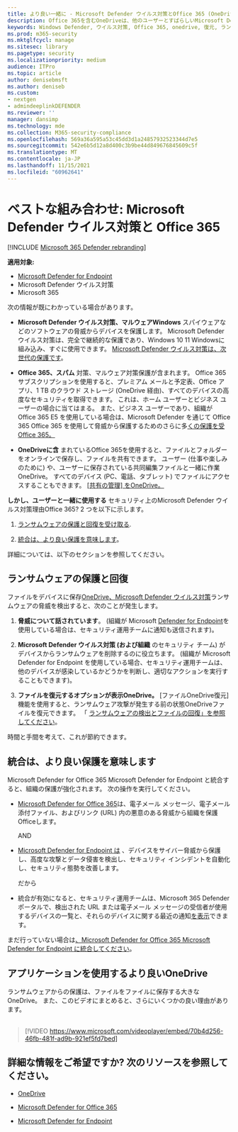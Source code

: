 ```yaml
---
title: より良い一緒に - Microsoft Defender ウイルス対策とOffice 365 (OneDriveを含む) - ランサムウェアやサイバー脅威からのより良い保護
description: Office 365を含むOneDriveは、他のユーザーとすばらしいMicrosoft Defender ウイルス対策。 詳細については、この記事を参照してください。
keywords: Windows Defender, ウイルス対策, Office 365, onedrive, 復元, ランサムウェア
ms.prod: m365-security
ms.mktglfcycl: manage
ms.sitesec: library
ms.pagetype: security
ms.localizationpriority: medium
audience: ITPro
ms.topic: article
author: denisebmsft
ms.author: deniseb
ms.custom:
- nextgen
- admindeeplinkDEFENDER
ms.reviewer: ''
manager: dansimp
ms.technology: mde
ms.collection: M365-security-compliance
ms.openlocfilehash: 569a36a595a53c45dd3d1a24857932523344d7e5
ms.sourcegitcommit: 542e6b5d12a8d400c3b9be44d849676845609c5f
ms.translationtype: MT
ms.contentlocale: ja-JP
ms.lasthandoff: 11/15/2021
ms.locfileid: "60962641"
---
```

# <a name="better-together-microsoft-defender-antivirus-and-office-365"></a>ベストな組み合わせ: Microsoft Defender ウイルス対策と Office 365

[!INCLUDE [Microsoft 365 Defender rebranding](../../includes/microsoft-defender.md)]


**適用対象:**
- [Microsoft Defender for Endpoint](/microsoft-365/security/defender-endpoint/)
- Microsoft Defender ウイルス対策
- Microsoft 365

次の情報が既にわかっている場合があります。

- **Microsoft Defender ウイルス対策、マルウェアWindows** スパイウェアなどのソフトウェアの脅威からデバイスを保護します。 Microsoft Defender ウイルス対策は、完全で継続的な保護であり、Windows 10 11 Windowsに組み込み、すぐに使用できます。 [Microsoft Defender ウイルス対策は、次世代の保護です](./microsoft-defender-antivirus-in-windows-10.md)。 

- **Office 365、スパム** 対策、マルウェア対策保護が含まれます。 Office 365 サブスクリプションを使用すると、プレミアム メールと予定表、Office アプリ、1 TB のクラウド ストレージ (OneDrive 経由)、すべてのデバイスの高度なセキュリティを取得できます。 これは、ホーム ユーザーとビジネス ユーザーの場合に当てはまる。 また、ビジネス ユーザーであり、組織が Office 365 E5 を使用している場合は、Microsoft Defender を通じて Office 365 Office 365 を使用して脅威から保護するためのさらに多[くの保護を受Office 365。](/microsoft-365/security/office-365-security/protect-against-threats)

- **OneDriveに含** まれているOffice 365を使用すると、ファイルとフォルダーをオンラインで保存し、ファイルを共有できます。 ユーザー (仕事や楽しみのために) や、ユーザーに保存されている共同編集ファイルと一緒に作業OneDrive。 すべてのデバイス (PC、電話、タブレット) でファイルにアクセスすることもできます。 [[共有の管理] をOneDrive。](/OneDrive/manage-sharing)

**しかし、ユーザーと一緒に使用する** セキュリティ上のMicrosoft Defender ウイルス対策理由Office 365? 2 つを以下に示します。

 1. [ランサムウェアの保護と回復を受け取る](#ransomware-protection-and-recovery).

 2. [統合は、より良い保護を意味します](#integration-means-better-protection)。

詳細については、以下のセクションを参照してください。

## <a name="ransomware-protection-and-recovery"></a>ランサムウェアの保護と回復

ファイルをデバイスに保存[OneDrive、Microsoft Defender ウイルス対策](/onedrive)ランサムウェアの脅威を[](./microsoft-defender-antivirus-in-windows-10.md)検出すると、次のことが発生します。

1. **脅威について話されています**。 (組織が Microsoft [Defender for Endpoint](microsoft-defender-endpoint.md)を使用している場合は、セキュリティ運用チームに通知も送信されます)。

2. **Microsoft Defender ウイルス対策 (および組織** のセキュリティ チーム) がデバイスからランサムウェアを削除するのに役立ちます。 (組織が Microsoft Defender for Endpoint を使用している場合、セキュリティ運用チームは、他のデバイスが感染しているかどうかを判断し、適切なアクションを実行することもできます)。

3. **ファイルを復元するオプションが表示OneDrive。** [ファイルOneDrive復元] 機能を使用すると、ランサムウェア攻撃が発生する前の状態OneDriveファイルを復元できます。 「 [ランサムウェアの検出とファイルの回復」を参照してください](https://support.office.com/article/0d90ec50-6bfd-40f4-acc7-b8c12c73637f)。

時間と手間を考えて、これが節約できます。 

## <a name="integration-means-better-protection"></a>統合は、より良い保護を意味します

Microsoft Defender for Office 365 Microsoft Defender for Endpoint と統合すると、組織の保護が強化されます。 次の操作を実行してください。

- [Microsoft Defender for Office 365](/microsoft-365/security/office-365-security/office-365-atp)は、電子メール メッセージ、電子メール添付ファイル、およびリンク (URL) 内の悪意のある脅威から組織を保護Officeします。

    AND

- [Microsoft Defender for Endpoint は](microsoft-defender-endpoint.md) 、デバイスをサイバー脅威から保護し、高度な攻撃とデータ侵害を検出し、セキュリティ インシデントを自動化し、セキュリティ態勢を改善します。

    だから

- 統合が有効になると、セキュリティ運用チームは、Microsoft 365 Defender ポータルで、検出された URL または電子メール メッセージの受信者が使用するデバイスの一覧と、それらのデバイスに関する最近の通知<a href="https://go.microsoft.com/fwlink/p/?linkid=2077139" target="_blank">を表示</a>できます。

まだ行っていない場合は[、Microsoft Defender for Office 365 Microsoft Defender for Endpoint に統合してください](/microsoft-365/security/office-365-security/integrate-office-365-ti-with-wdatp)。

## <a name="more-good-reasons-to-use-onedrive"></a>アプリケーションを使用するより良いOneDrive

ランサムウェアからの保護は、ファイルをファイルに保存する大きなOneDrive。 また、このビデオにまとめると、さらにいくつかの良い理由があります。 <br/><br/>

> [!VIDEO https://www.microsoft.com/videoplayer/embed/70b4d256-46fb-481f-ad9b-921ef5fd7bed]

## <a name="want-to-learn-more-see-these-resources"></a>詳細な情報をご希望ですか? 次のリソースを参照してください。

- [OneDrive](/onedrive)

- [Microsoft Defender for Office 365](/microsoft-365/security/office-365-security/office-365-atp)

- [Microsoft Defender for Endpoint](microsoft-defender-endpoint.md)